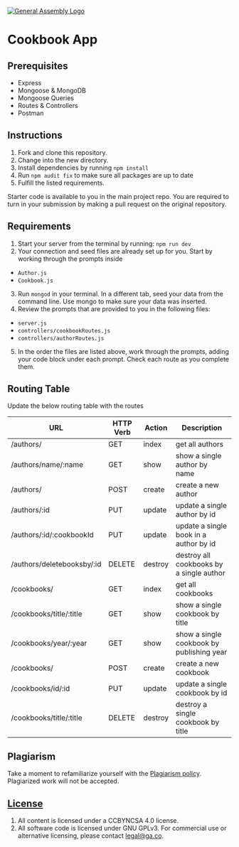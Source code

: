 [![General Assembly Logo](https://camo.githubusercontent.com/1a91b05b8f4d44b5bbfb83abac2b0996d8e26c92/687474703a2f2f692e696d6775722e636f6d2f6b6538555354712e706e67)](https://generalassemb.ly/education/web-development-immersive)

# Cookbook App

## Prerequisites

* Express
* Mongoose & MongoDB
* Mongoose Queries
* Routes & Controllers
* Postman

## Instructions

1. Fork and clone this repository.
2. Change into the new directory.
3. Install dependencies by running `npm install`
4. Run `npm audit fix` to make sure all packages are up to date
5. Fulfill the listed requirements.

Starter code is available to you in the main project repo. You are
required to turn in your submission by making a pull request on the original
repository.

## Requirements

1. Start your server from the terminal by running: `npm run dev`
2. Your connection and seed files are already set up for you. Start by working through the prompts inside 
* `Author.js`
* `Cookbook.js`
3. Run `mongod` in your terminal. In a different tab, seed your data from the command line. Use mongo to make sure your data was inserted.
4. Review the prompts that are provided to you in the following files:

* `server.js`
* `controllers/cookbookRoutes.js`
* `controllers/authorRoutes.js`

5. In the order the files are listed above, work through the prompts, adding your code block under each prompt. Check each route as you complete them.

## Routing Table

Update the below routing table with the routes

| **URL**     | **HTTP Verb** | **Action** | **Description**             |
| ----------- | ------------- | -------------- | ---------------------- |
| /authors/     | GET           |    index            | get all authors         |
| /authors/name/:name     | GET           |    show            | show a single author by name       |
| /authors/ | POST          |    create            | create a new author     |
| /authors/:id | PUT           |    update           | update a single author by id     |
| /authors/:id/:cookbookId | PUT           |    update            | update a single book in a author by id  |
| /authors/deletebooksby/:id | DELETE        |    destroy            | destroy all cookbooks by a single author |
| /cookbooks/ | GET           |    index            | get all cookbooks  |
| /cookbooks/title/:title     | GET           |    show            | show a single cookbook by title        |
| /cookbooks/year/:year     | GET           |    show            | show a single cookbook by publishing year        |
| /cookbooks/ | POST          |    create            | create a new cookbook     |
| /cookbooks/id/:id | PUT           |    update           | update a single cookbook by id    |
| /cookbooks/title/:title | DELETE        |    destroy            | destroy a single cookbook by title |

## Plagiarism

Take a moment to refamiliarize yourself with the [Plagiarism policy](https://git.generalassemb.ly/DC-WDI/Administrative/blob/master/plagiarism.md). Plagiarized work will not be accepted.

## [License](LICENSE)

1.  All content is licensed under a CC­BY­NC­SA 4.0 license.
2.  All software code is licensed under GNU GPLv3. For commercial use or
    alternative licensing, please contact legal@ga.co.
